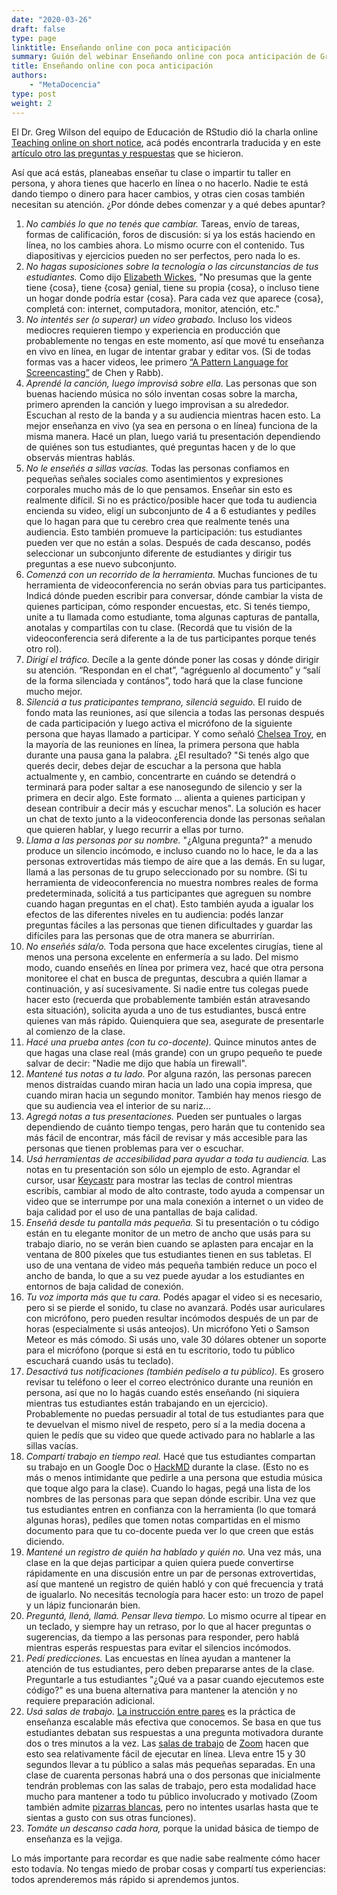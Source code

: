 ```yaml
---
date: "2020-03-26"
draft: false
type: page
linktitle: Enseñando online con poca anticipación
summary: Guión del webinar Enseñando online con poca anticipación de Greg Wilson
title: Enseñando online con poca anticipación
authors: 
    - "MetaDocencia"
type: post
weight: 2
---
```


El Dr. Greg Wilson del equipo de Educación de RStudio dió la charla online [Teaching online on short notice](https://education.rstudio.com/blog/2020/03/teaching-online-on-short-notice/), acá podés encontrarla traducida y en este [artículo otro las preguntas y respuestas](/post/gwilson-webinar-qa) que se hicieron.

Así que acá estás, planeabas enseñar tu clase o impartir tu taller en persona, y ahora tienes que hacerlo en línea o no hacerlo. Nadie te está dando tiempo o dinero para hacer cambios, y otras cien cosas también necesitan su atención. ¿Por dónde debes comenzar y a qué debes apuntar?

1. *No cambiés lo que no tenés que cambiar.* Tareas, envío de tareas, formas de calificación, foros de discusión: si ya los estás haciendo en línea, no los cambies ahora. Lo mismo ocurre con el contenido. Tus diapositivas y ejercicios pueden no ser perfectos, pero nada lo es.
2. *No hagas suposiciones sobre la tecnología o las circunstancias de tus estudiantes.* Como dijo [Elizabeth Wickes](https://elizabethwickes.com/2020/03/12/tips-for-live-teaching-tech-online-deeply-informed-by-the-carpentries/), "No presumas que la gente tiene {cosa}, tiene {cosa} genial, tiene su propia {cosa}, o incluso tiene un hogar donde podría estar {cosa}. Para cada vez que aparece {cosa}, completá con: internet, computadora, monitor, atención, etc."
3. *No intentés ser (o superar) un video grabado.* Incluso los videos mediocres requieren tiempo y experiencia en producción que probablemente no tengas en este momento, así que mové tu enseñanza en vivo en línea, en lugar de intentar grabar y editar vos. (Si de todas formas vas a hacer videos, lee primero  [“A Pattern Language for Screencasting”](https://doi.org/10.1145/1943226.1943234) de Chen y Rabb).
4. *Aprendé la canción, luego improvisá sobre ella.* Las personas que son buenas haciendo música no sólo inventan cosas sobre la marcha, primero aprenden la canción y luego improvisan a su alrededor. Escuchan al resto de la banda y a su audiencia mientras hacen esto. La mejor enseñanza en vivo (ya sea en persona o en línea) funciona de la misma manera. Hacé un plan, luego variá tu presentación dependiendo de quiénes son tus estudiantes, qué preguntas hacen y de lo que observás mientras hablás.
5. *No le enseñés a sillas vacías.* Todas las personas confiamos en pequeñas señales sociales como asentimientos y expresiones corporales mucho más de lo que pensamos. Enseñar sin esto es realmente difícil. Si no es práctico/posible hacer que toda tu audiencia encienda su video, eligí un subconjunto de 4 a 6 estudiantes y pedíles que lo hagan para que tu cerebro crea que realmente tenés una audiencia. Esto también promueve la participación: tus estudiantes pueden ver que no están a solas. Después de cada descanso, podés seleccionar un subconjunto diferente de estudiantes y dirigir tus preguntas a ese nuevo subconjunto.
6. *Comenzá con un recorrido de la herramienta.* Muchas funciones de tu herramienta de videoconferencia no serán obvias para tus participantes. Indicá dónde pueden escribir para conversar, dónde cambiar la vista de quienes participan, cómo responder encuestas, etc. Si tenés tiempo, unite a tu llamada como estudiante, toma algunas capturas de pantalla, anotalas y compartilas con tu clase. (Recordá que tu visión de la videoconferencia será diferente a la de tus participantes porque tenés otro rol).
7. *Dirigí el tráfico.* Decíle a la gente dónde poner las cosas y dónde dirigir su atención. “Respondan en el chat”, “agréguenlo al documento” y “salí de la forma silenciada y contános”, todo hará que la clase funcione mucho mejor.
8. *Silenciá a tus praticipantes temprano, silenciá seguido.* El ruido de fondo mata las reuniones, así que silencia a todas las personas después de cada participación y luego activa el micrófono de la siguiente persona que hayas llamado a participar. Y como señaló [Chelsea Troy](https://chelseatroy.com/2018/03/29/why-do-remote-meetings-suck-so-much/), en la mayoría de las reuniones en línea, la primera persona que habla durante una pausa gana la palabra. ¿El resultado? "Si tenés algo que querés decir, debes dejar de escuchar a la persona que habla actualmente y, en cambio, concentrarte en cuándo se detendrá o terminará para poder saltar a ese nanosegundo de silencio y ser la primera en decir algo. Este formato ... alienta a quienes participan y desean contribuir a decir más y escuchar menos". La solución es hacer un chat de texto junto a la videoconferencia donde las personas señalan que quieren hablar, y luego recurrir a ellas por turno.
9. *Llama a las personas por su nombre.* "¿Alguna pregunta?" a menudo produce un silencio incómodo, e incluso cuando no lo hace, le da a las personas extrovertidas más tiempo de aire que a las demás. En su lugar, llamá a las personas de tu grupo seleccionado por su nombre. (Si tu herramienta de videoconferencia no muestra nombres reales de forma predeterminada, solicitá a tus participantes que agreguen su nombre cuando hagan preguntas en el chat). Esto también ayuda a igualar los efectos de las diferentes niveles en tu audiencia: podés lanzar preguntas fáciles a las personas que tienen dificultades y guardar las difíciles para las personas que de otra manera se aburrirían.
10. *No enseñés sála/o.* Toda persona que hace excelentes cirugías, tiene al menos una persona excelente en enfermería a su lado. Del mismo modo, cuando enseñés en línea por primera vez, hacé que otra persona monitoree el chat en busca de preguntas, descubra a quién llamar a continuación, y así sucesivamente. Si nadie entre tus colegas puede hacer esto (recuerda que probablemente también están atravesando esta situación), solicita ayuda a uno de tus estudiantes, buscá entre quienes van más rápido. Quienquiera que sea, asegurate de presentarle al comienzo de la clase.
11. *Hacé una prueba antes (con tu co-docente).* Quince minutos antes de que hagas una clase real (más grande) con un grupo pequeño te puede salvar de decir: "Nadie me dijo que había un firewall".
12. *Mantené tus notas a tu lado.* Por alguna razón, las personas parecen menos distraídas cuando miran hacia un lado una copia impresa, que cuando miran hacia un segundo monitor. También hay menos riesgo de que su audiencia vea el interior de su nariz...
13. *Agregá notas a tus presentaciones.* Pueden ser puntuales o largas dependiendo de cuánto tiempo tengas, pero harán que tu contenido sea más fácil de encontrar, más fácil de revisar y más accesible para las personas que tienen problemas para ver o escuchar.
14. *Usá herramientas de accesibilidad para ayudar a toda tu audiencia.* Las notas en tu presentación son sólo un ejemplo de esto. Agrandar el cursor, usar [Keycastr](https://github.com/keycastr/keycastr) para mostrar las teclas de control mientras escribís, cambiar al modo de alto contraste, todo ayuda a compensar un video que se interrumpe por una mala conexión a internet o un video de baja calidad por el uso de una pantallas de baja calidad.
15. *Enseñá desde tu pantalla más pequeña.* Si tu presentación o tu código están en tu elegante monitor de un metro de ancho que usás para su trabajo diario, no se verán bien cuando se aplasten para encajar en la ventana de 800 píxeles que tus estudiantes tienen en sus tabletas. El uso de una ventana de video más pequeña también reduce un poco el ancho de banda, lo que a su vez puede ayudar a los estudiantes en entornos de baja calidad de conexión.
16. *Tu voz importa más que tu cara.* Podés apagar el video si es necesario, pero si se pierde el sonido, tu clase no avanzará. Podés usar auriculares con micrófono, pero pueden resultar incómodos después de un par de horas (especialmente si usás anteojos). Un micrófono Yeti o Samson Meteor es más cómodo. Si usás uno, vale 30 dólares obtener un soporte para el micrófono (porque si está en tu escritorio, todo tu público escuchará cuando usás tu teclado).
17. *Desactivá tus notificaciones (también pedíselo a tu público).* Es grosero revisar tu teléfono o leer el correo electrónico durante una reunión en persona, así que no lo hagás cuando estés enseñando (ni siquiera mientras tus estudiantes están trabajando en un ejercicio). Probablemente no puedas persuadir al total de  tus estudiantes para que te devuelvan el mismo nivel de respeto, pero sí a la media docena a quien le pedís que su video  que quede activado para no hablarle a las sillas vacías.
18. *Compartí trabajo en tiempo real.* Hacé que tus estudiantes compartan su trabajo en un Google Doc o [HackMD](https://hackmd.io) durante la clase. (Esto no es más o menos intimidante que pedirle a una persona que estudia música que toque algo para la clase). Cuando lo hagas, pegá una lista de los nombres de las personas para que sepan dónde escribir. Una vez que tus estudiantes entren en confianza con la herramienta (lo que tomará algunas horas), pedíles que tomen notas compartidas en el mismo documento para que tu co-docente pueda ver lo que creen que estás diciendo.
19. *Mantené un registro de quién ha hablado y quién no.* Una vez más, una clase en la que dejas participar a quien quiera puede convertirse rápidamente en una discusión entre un par de personas extrovertidas, así que mantené un registro de quién habló y  con qué frecuencia y tratá de igualarlo. No necesitás tecnología para hacer esto: un trozo de papel y un lápiz funcionarán bien.
20. *Preguntá, llená, llamá. Pensar lleva tiempo.* Lo mismo ocurre al tipear en un teclado, y siempre hay un retraso, por lo que al hacer preguntas o sugerencias, da tiempo a las personas para responder, pero hablá mientras esperás respuestas para evitar el silencios incómodos.
21. *Pedí predicciones.* Las encuestas en línea ayudan a mantener la atención de tus estudiantes,  pero deben prepararse antes de la clase. Preguntarle a tus estudiantes "¿Qué va a pasar cuando ejecutemos este código?" es una buena alternativa para mantener la atención y no requiere preparación adicional.
22. *Usá salas de trabajo.* [La instrucción entre pares](https://www.youtube.com/watch?v=2LbuoxAy56o) es la práctica de enseñanza escalable más efectiva que conocemos. Se basa en que tus estudiantes debatan sus respuestas a una pregunta motivadora durante dos o tres minutos a la vez. Las [salas de trabajo](https://support.zoom.us/hc/en-us/articles/206476093-Getting-Started-with-Breakout-Rooms) de [Zoom](https://zoom.us/) hacen que esto sea relativamente fácil de ejecutar en línea. Lleva entre 15 y 30 segundos llevar a tu público a salas más pequeñas separadas. En una clase de cuarenta personas habrá una o dos personas  que inicialmente tendrán problemas con las salas de trabajo, pero esta modalidad hace mucho para mantener a todo tu público involucrado y motivado (Zoom también admite [pizarras blancas](https://support.zoom.us/hc/en-us/articles/205677665-Share-a-Whiteboard), pero no intentes usarlas hasta que te sientas a gusto con sus otras funciones).
23. *Tomáte un descanso cada hora,* porque la unidad básica de tiempo de enseñanza es la vejiga.

Lo más importante para recordar es que nadie sabe realmente cómo hacer esto todavía. No tengas miedo de probar cosas y compartí tus experiencias: todos aprenderemos más rápido si aprendemos juntos.
